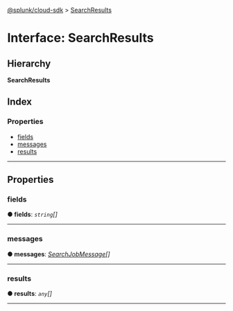 [@splunk/cloud-sdk](../README.md) > [SearchResults](../interfaces/searchresults.md)

# Interface: SearchResults

## Hierarchy

**SearchResults**

## Index

### Properties

* [fields](searchresults.md#fields)
* [messages](searchresults.md#messages)
* [results](searchresults.md#results)

---

## Properties

<a id="fields"></a>

###  fields

**● fields**: *`string`[]*

___
<a id="messages"></a>

###  messages

**● messages**: *[SearchJobMessage](searchjobmessage.md)[]*

___
<a id="results"></a>

###  results

**● results**: *`any`[]*

___

